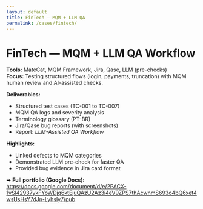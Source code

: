```yaml
---
layout: default
title: FinTech — MQM + LLM QA
permalink: /cases/fintech/
---
```


# FinTech — MQM + LLM QA Workflow

**Tools:** MateCat, MQM Framework, Jira, Qase, LLM (pre-checks)  
**Focus:** Testing structured flows (login, payments, truncation) with MQM human review and AI-assisted checks.  

**Deliverables:**
- Structured test cases (TC-001 to TC-007)
- MQM QA logs and severity analysis
- Terminology glossary (PT-BR)
- Jira/Qase bug reports (with screenshots)
- Report: *LLM-Assisted QA Workflow*

**Highlights:**
- Linked defects to MQM categories
- Demonstrated LLM pre-check for faster QA
- Provided bug evidence in Jira card format

➡ **Full portfolio (Google Docs):**  
<https://docs.google.com/document/d/e/2PACX-1vSl42937ykFYoWDjq6ktEjuQAzU2Az3i4eV9ZPS7thAcwnmS693o4bQ6xet4wsUsHsY7dJn-Lyhsly7/pub>
